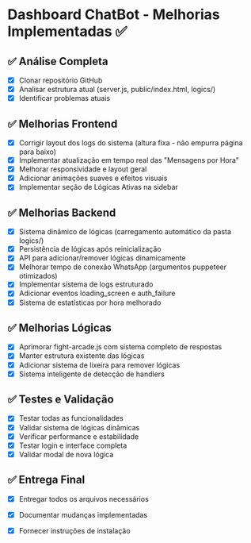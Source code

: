 # Dashboard ChatBot - Melhorias Implementadas ✅

## ✅ Análise Completa
- [x] Clonar repositório GitHub
- [x] Analisar estrutura atual (server.js, public/index.html, logics/)
- [x] Identificar problemas atuais

## ✅ Melhorias Frontend
- [x] Corrigir layout dos logs do sistema (altura fixa - não empurra página para baixo)
- [x] Implementar atualização em tempo real das "Mensagens por Hora"
- [x] Melhorar responsividade e layout geral
- [x] Adicionar animações suaves e efeitos visuais
- [x] Implementar seção de Lógicas Ativas na sidebar

## ✅ Melhorias Backend
- [x] Sistema dinâmico de lógicas (carregamento automático da pasta logics/)
- [x] Persistência de lógicas após reinicialização
- [x] API para adicionar/remover lógicas dinamicamente
- [x] Melhorar tempo de conexão WhatsApp (argumentos puppeteer otimizados)
- [x] Implementar sistema de logs estruturado
- [x] Adicionar eventos loading_screen e auth_failure
- [x] Sistema de estatísticas por hora melhorado

## ✅ Melhorias Lógicas
- [x] Aprimorar fight-arcade.js com sistema completo de respostas
- [x] Manter estrutura existente das lógicas
- [x] Adicionar sistema de lixeira para remover lógicas
- [x] Sistema inteligente de detecção de handlers

## ✅ Testes e Validação
- [x] Testar todas as funcionalidades
- [x] Validar sistema de lógicas dinâmicas
- [x] Verificar performance e estabilidade
- [x] Testar login e interface completa
- [x] Validar modal de nova lógica

## ✅ Entrega Final
- [x] Entregar todos os arquivos necessários
- [x] Documentar mudanças implementadas
- [x] Fornecer instruções de instalação

